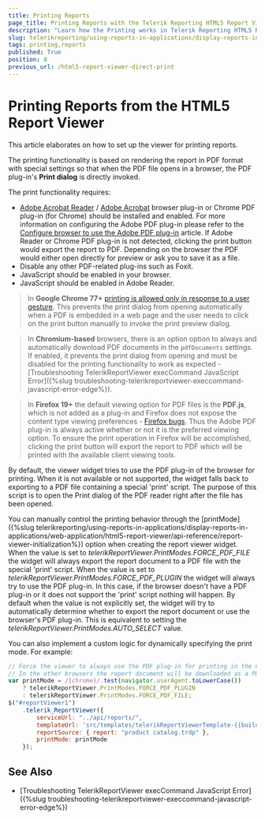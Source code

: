 ```yaml
---
title: Printing Reports
page_title: Printing Reports with the Telerik Reporting HTML5 Report Viewer
description: "Learn how the Printing works in Telerik Reporting HTML5 Report Viewer and how you may change the printing modes."
slug: telerikreporting/using-reports-in-applications/display-reports-in-applications/web-application/html5-report-viewer/printing-reports
tags: printing,reports
published: True
position: 8
previous_url: /html5-report-viewer-direct-print
---
```


# Printing Reports from the HTML5 Report Viewer

This article elaborates on how to set up the viewer for printing reports.

The printing functionality is based on rendering the report in PDF format with special settings so that when the PDF file opens in a browser, the PDF plug-in's __Print dialog__ is directly invoked.

The print functionality requires:

* [Adobe Acrobat Reader](https://get.adobe.com/reader/) / [Adobe Acrobat](https://acrobat.adobe.com/us/en/) browser plug-in or Chrome PDF plug-in (for Chrome) should be installed and enabled. For more information on configuring the Adobe PDF plug-in please refer to the [Configure browser to use the Adobe PDF plug-in](https://helpx.adobe.com/acrobat/kb/pdf-browser-plugin-configuration.html) article. If Adobe Reader or Chrome PDF plug-in is not detected, clicking the print button would export the report to PDF. Depending on the browser the PDF would either open directly for preview or ask you to save it as a file.
* Disable any other PDF-related plug-ins such as Foxit.
* JavaScript should be enabled in your browser.
* JavaScript should be enabled in Adobe Reader.

> In __Google Chrome 77+__ [printing is allowed only in response to a user gesture](https://pdfium.googlesource.com/pdfium.git/+/2021804f1b414c97667c03d7ab19daf66f6a19ef). This prevents the print dialog from opening automatically when a PDF is embedded in a web page and the user needs to click on the print button manually to invoke the print preview dialog.

> In __Chromium-based__ browsers, there is an option option to always and automatically download PDF documents in the `pdfDocuments` settings. If enabled, it prevents the print dialog from opening and must be disabled for the printing functionality to work as expected - [Troubleshooting TelerikReportViewer execCommand JavaScript Error]({%slug troubleshooting-telerikreportviewer-execcommand-javascript-error-edge%}).

> In __Firefox 19+__ the default viewing option for PDF files is the __PDF.js__, which is not added as a plug-in and Firefox does not expose the content type viewing preferences - [Firefox bugs](https://bugzilla.mozilla.org/show_bug.cgi?id=840439). Thus the Adobe PDF plug-in is always active whether or not it is the preferred viewing option. To ensure the print operation in Firefox will be accomplished, clicking the print button will export the report to PDF which will be printed with the available client viewing tools.

By default, the viewer widget tries to use the PDF plug-in of the browser for printing. When it is not available or not supported, the widget falls back to exporting to a PDF file containing a special 'print' script. The purpose of this script is to open the Print dialog of the PDF reader right after the file has been opened.

You can manually control the printing behavior through the [printMode]({%slug telerikreporting/using-reports-in-applications/display-reports-in-applications/web-application/html5-report-viewer/api-reference/report-viewer-initialization%}) option when creating the report viewer widget. When the value is set to *telerikReportViewer.PrintModes.FORCE_PDF_FILE* the widget will always export the report document to a PDF file with the special 'print' script. When the value is set to *telerikReportViewer.PrintModes.FORCE_PDF_PLUGIN* the widget will always try to use the PDF plug-in. In this case, if the browser doesn't have a PDF plug-in or it does not support the 'print' script nothing will happen. By default when the value is not explicitly set, the widget will try to automatically determine whether to export the report document or use the browser's PDF plug-in. This is equivalent to setting the *telerikReportViewer.PrintModes.AUTO_SELECT* value.

You can also implement a custom logic for dynamically specifying the print mode. For example:

````JavaScript
// Force the viewer to always use the PDF plug-in for printing in the Chrome browser.
// In the other browsers the report document will be downloaded as a PDF file:
var printMode = /(chrome)/.test(navigator.userAgent.toLowerCase())
	? telerikReportViewer.PrintModes.FORCE_PDF_PLUGIN
	: telerikReportViewer.PrintModes.FORCE_PDF_FILE;
$("#reportViewer1")
	.telerik_ReportViewer({
		serviceUrl: "../api/reports/",
		templateUrl: 'src/templates/telerikReportViewerTemplate-{{buildversion}}.html',
		reportSource: { report: "product catalog.trdp" },
		printMode: printMode
	});
````

## See Also

* [Troubleshooting TelerikReportViewer execCommand JavaScript Error]({%slug troubleshooting-telerikreportviewer-execcommand-javascript-error-edge%})
